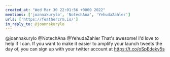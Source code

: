 ```yaml
---
created_at: "Wed Mar 30 22:01:56 +0000 2022"
mentions: ['joannakurylo', 'NotechAna', 'YehudaZahler']
urls: ['https://feathercrm.io/']
in_reply_to: @joannakurylo
---
```


@joannakurylo @NotechAna @YehudaZahler That's awesome! I'd love to help if I can. If you want to make it easier to amplify your launch tweets the day of, you can sign up with your twitter account at https://t.co/oSpEdekv5s